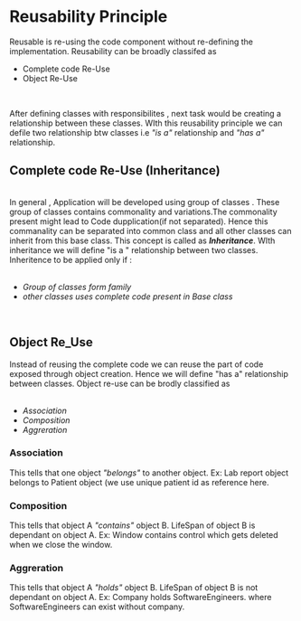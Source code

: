# Reusability Principle

Reusable is re-using the code component without re-defining the implementation.
Reusability can be broadly classifed as 
<ul>
  <li>Complete code Re-Use</li>
  <li> Object Re-Use</li>
</ul>
<br />

After defining classes with responsibilites , next task would be creating a relationship between these classes. WIth this reusability principle we can defile two relationship btw classes i.e <i>"is a"</i> relationship and <i>"has a"</i> relationship.

<h2>Complete code Re-Use (Inheritance)</h2>
<br />
  In general , Application will be developed using group of classes .
These group of classes contains commonality and variations.The commonality present might lead to Code dupplication(if not separated).
Hence this commanality can be separated into common class and all other classes can inherit from this base class. This concept is called as <b><i>Inheritance</b></i>.
WIth inheritance we will define "is a " relationship between two classes.
<br />
Inheritence to be applied only if :
<br />
<br />
<ul>
  <li><i>Group of classes form family</i></li>
  <li><i>other classes uses complete code present in Base class</i></li>
</ul>

<br />
<h2>Object Re_Use</h2>
    Instead of reusing the complete code we can reuse the part of code exposed through object creation. Hence we will define "has a" relationship between classes.
    Object re-use can be brodly classified as 
    <br />
    <br />
    <ul>
      <li><i>Association</i></li>
      <li><i>Composition</i></li>
      <li><i>Aggreration</i></li>
    </ul>
 
 <h3>Association</h3>
      This tells that one object <i>"belongs"</i> to another object. 
      Ex: Lab report object belongs to Patient object (we use unique patient id as reference here.
      
 <h3>Composition</h3>
      This tells that object A <i>"contains"</i> object B. LifeSpan of object B is dependant on object A.
      Ex: Window contains control which gets deleted when we close the window.

      
 <h3>Aggreration</h3>
      This tells that object A <i>"holds"</i> object B. LifeSpan of object B is not dependant on object A.
      Ex: Company holds SoftwareEngineers. where SoftwareEngineers can exist without company.


